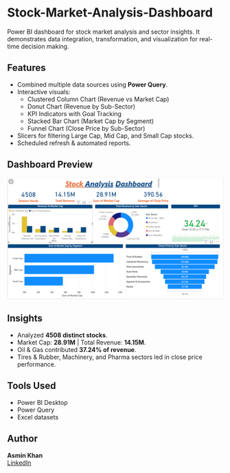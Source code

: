 # Stock-Market-Analysis-Dashboard
Power BI dashboard for stock market analysis and sector insights.
It demonstrates data integration, transformation, and visualization for real-time decision making.


## Features
- Combined multiple data sources using **Power Query**.  
- Interactive visuals:
  - Clustered Column Chart (Revenue vs Market Cap)  
  - Donut Chart (Revenue by Sub-Sector)  
  - KPI Indicators with Goal Tracking  
  - Stacked Bar Chart (Market Cap by Segment)  
  - Funnel Chart (Close Price by Sub-Sector)  
- Slicers for filtering Large Cap, Mid Cap, and Small Cap stocks.  
- Scheduled refresh & automated reports.  


## Dashboard Preview
![Dashboard Page 1](Dashboard1.1.png)


## Insights
- Analyzed **4508 distinct stocks**.  
- Market Cap: **28.91M** | Total Revenue: **14.15M**.  
- Oil & Gas contributed **37.24% of revenue**.  
- Tires & Rubber, Machinery, and Pharma sectors led in close price performance.  


## Tools Used
- Power BI Desktop  
- Power Query  
- Excel datasets  


## Author
**Asmin Khan**  
[LinkedIn](https://www.linkedin.com/in/asmin-khan-5a7bb732b) 
